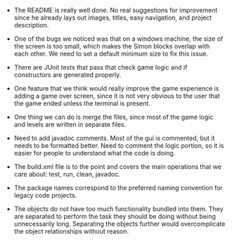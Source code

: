 - The README is really well done. No real suggestions for improvement since he already lays
out images, titles, easy navigation, and project description.

- One of the bugs we noticed was that on a windows machine, the size of the screen is too small,
which makes the Simon blocks overlap with each other. We need to set a default minimum size to
fix this issue.

- There are JUnit tests that pass that check game logic and if constructors are generated properly.

- One feature that we think would really improve the game experience is adding a game over screen, 
since it is not very obvious to the user that the game ended unless the terminal is present.

- One thing we can do is merge the files, since most of the game logic and levels are written in separate files.

- Need to add javadoc comments. Most of the gui is commented, but it needs to be formatted better.
Need to comment the logic portion, so it is easier for people to understand what the code is doing.

- The build.xml file is to the point and covers the main operations that we care about: test, run, clean, javadoc.

- The package names correspond to the preferred naming convention for legacy code projects.

- The objects do not have too much functionality bundled into them. They are separated to perform the task they should
be doing without being unnecessarily long. Separating the objects further would overcomplicate the object relationships
without reason.
